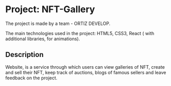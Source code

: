 # Project: NFT-Gallery

The project is made by a team - ORTIZ DEVELOP.

The main technologies used in the project: HTML5, CSS3, React ( with additional libraries, for animations).

## Description

Website, is a service through which users can view galleries of NFT, create and sell their NFT, keep track of auctions, blogs of famous sellers and leave feedback on the project.
